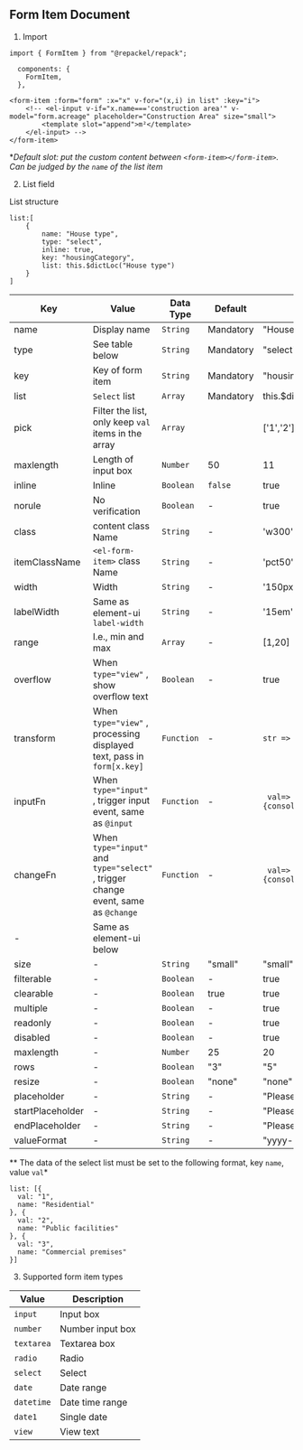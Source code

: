 ## **Form Item** Document

1. Import 
```
import { FormItem } from "@repackel/repack";

  components: {
    FormItem,
  },
```
```
<form-item :form="form" :x="x" v-for="(x,i) in list" :key="i">
    <!-- <el-input v-if="x.name==='construction area'" v-model="form.acreage" placeholder="Construction Area" size="small">
        <template slot="append">m²</template>
    </el-input> -->
</form-item>
```

**Default slot: put the custom content between `<form-item></form-item>`. Can be judged by the `name` of the list item*

2. List field

List structure
```
list:[
    {
        name: "House type",
        type: "select",
        inline: true,
        key: "housingCategory",
        list: this.$dictLoc("House type")
    }
]

```

| Key | Value | Data Type | Default | Example |
| --- | --- | --- |--- | --- |
| name | Display name | `String` | Mandatory |"House type" |
| type | See table below | `String`| Mandatory | "select" |
| key | Key of form item | `String` | Mandatory | "housingCategory"  |
| list | `Select` list | `Array` | Mandatory | this.$dictLoc("House type") |
| pick | Filter the list, only keep `val` items in the array | `Array` |   | ['1','2'] |
| maxlength | Length of input box | `Number`| 50| 11 |
| inline | Inline | `Boolean` | `false` | true  |
| norule | No verification | `Boolean` | - | true  |
| class | content class Name | `String` | - | 'w300'  |
| itemClassName | `<el-form-item>` class Name | `String` | - | 'pct50'  |
| width | Width | `String` | - | '150px'  |
| labelWidth | Same as element-ui `label-width` | `String` | - | '15em'  |
| range | I.e., min and max | `Array` | - | [1,20]  |
| overflow | When `type="view"` , show overflow text | `Boolean` | - | true  |
| transform | When `type="view"` , processing displayed text, pass in `form[x.key]` | `Function` | - | `str => str.substr(0,4)`  |
| inputFn | When `type="input"` , trigger input event, same as `@input` | `Function` | - | ` val=>{console.log('input=>',val)}`  |
| changeFn | When `type="input"` and `type="select"` , trigger change event, same as `@change` | `Function` | - | ` val=>{console.log('change=>',val)}` |
| - | Same as element-ui below ||||
| size | - | `String` | "small" | "small"  |
| filterable | - | `Boolean` | - | true  |
| clearable | - | `Boolean` | true | true  |
| multiple | - | `Boolean` | - | true  |
| readonly | - | `Boolean` | - | true  |
| disabled | - | `Boolean` | - | true  |
| maxlength | - | `Number` | 25 | 20  |
| rows | - | `Boolean` | "3" | "5" |
| resize | - | `Boolean` | "none" | "none" |
| placeholder | - | `String` | - | "Please Select"  |
| startPlaceholder | - | `String` | - | "Please Select Start Time"  |
| endPlaceholder | - | `String` | - | "Please Select End Time"  ||
| valueFormat | - | `String` | - | "yyyy-MM-dd HH:mm:ss" |

** The data of the select list must be set to the following format, key `name`, value `val`*

```
list: [{
  val: "1",
  name: "Residential"
}, {
  val: "2",
  name: "Public facilities"
}, {
  val: "3",
  name: "Commercial premises"
}]
```

3. Supported form item types

| Value | Description |
| -- | -- |
| `input` | Input box |
| `number` | Number input box |
| `textarea` | Textarea box |
| `radio` | Radio |
| `select`| Select | 
| `date`| Date range |
| `datetime` | Date time range |
| `date1`| Single date |
| `view` | View text |